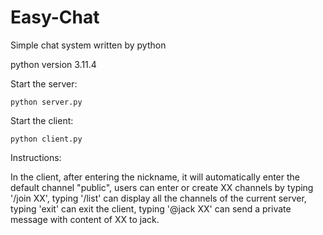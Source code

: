 # Easy-Chat
Simple chat system written by python


python version 3.11.4

Start the server:
```
python server.py
```

Start the client:
```
python client.py
```

Instructions:

In the client, after entering the nickname, it will automatically enter the default channel "public", users can enter or create XX channels by typing '/join XX', typing '/list' can display all the channels of the current server, typing 'exit' can exit the client, typing '@jack XX' can send a private message with content of XX to jack.